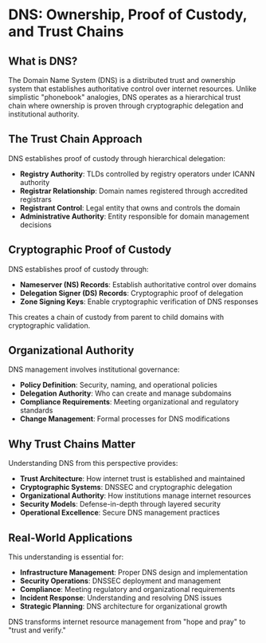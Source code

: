 # DNS: Ownership, Proof of Custody, and Trust Chains

## What is DNS?

The Domain Name System (DNS) is a distributed trust and ownership system that establishes authoritative control over internet resources. Unlike simplistic "phonebook" analogies, DNS operates as a hierarchical trust chain where ownership is proven through cryptographic delegation and institutional authority.

## The Trust Chain Approach

DNS establishes proof of custody through hierarchical delegation:

- **Registry Authority**: TLDs controlled by registry operators under ICANN authority
- **Registrar Relationship**: Domain names registered through accredited registrars  
- **Registrant Control**: Legal entity that owns and controls the domain
- **Administrative Authority**: Entity responsible for domain management decisions

## Cryptographic Proof of Custody

DNS establishes proof of custody through:

- **Nameserver (NS) Records**: Establish authoritative control over domains
- **Delegation Signer (DS) Records**: Cryptographic proof of delegation
- **Zone Signing Keys**: Enable cryptographic verification of DNS responses

This creates a chain of custody from parent to child domains with cryptographic validation.

## Organizational Authority

DNS management involves institutional governance:

- **Policy Definition**: Security, naming, and operational policies
- **Delegation Authority**: Who can create and manage subdomains
- **Compliance Requirements**: Meeting organizational and regulatory standards
- **Change Management**: Formal processes for DNS modifications

## Why Trust Chains Matter

Understanding DNS from this perspective provides:

- **Trust Architecture**: How internet trust is established and maintained
- **Cryptographic Systems**: DNSSEC and cryptographic delegation
- **Organizational Authority**: How institutions manage internet resources
- **Security Models**: Defense-in-depth through layered security
- **Operational Excellence**: Secure DNS management practices

## Real-World Applications

This understanding is essential for:

- **Infrastructure Management**: Proper DNS design and implementation
- **Security Operations**: DNSSEC deployment and management
- **Compliance**: Meeting regulatory and organizational requirements
- **Incident Response**: Understanding and resolving DNS issues
- **Strategic Planning**: DNS architecture for organizational growth

DNS transforms internet resource management from "hope and pray" to "trust and verify."
